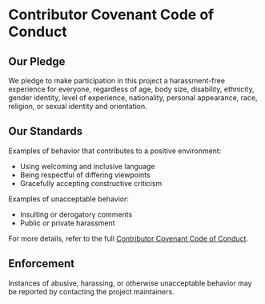 # Contributor Covenant Code of Conduct

## Our Pledge

We pledge to make participation in this project a harassment-free experience for everyone, regardless of age, body size, disability, ethnicity, gender identity, level of experience, nationality, personal appearance, race, religion, or sexual identity and orientation.

## Our Standards

Examples of behavior that contributes to a positive environment:

- Using welcoming and inclusive language
- Being respectful of differing viewpoints
- Gracefully accepting constructive criticism

Examples of unacceptable behavior:

- Insulting or derogatory comments
- Public or private harassment

For more details, refer to the full [Contributor Covenant Code of Conduct](https://www.contributor-covenant.org/).

## Enforcement  

Instances of abusive, harassing, or otherwise unacceptable behavior may be reported by contacting the project maintainers.
